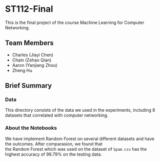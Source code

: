 # ST112-Final
This is the final project of the course Machine Learning for Computer Networking.

## Team Members
* Charles (Jiayi Chen)
* Chain (Zehao Qian)
* Aaron (Yanjiang Zhou)
* Zheng Hu

## Brief Summary
### Data
This directory consists of the data we used in the experiments, including 8 datasets that correlated with computer networking.

### About the Notebooks
We have implement Random Forest on several different datasets and have the outcomes. After comparasion, we found that  
the Random Forest which was used on the dataset of `Spam.csv` has the highest accuracy of 99.79% on the testing data.

